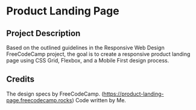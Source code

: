 # Product Landing Page 

## Project Description
Based on the outlined guidelines in the Responsive Web Design FreeCodeCamp project, the goal is to create a responsive product landing page using CSS Grid, Flexbox, and a Mobile First design process.

## Credits
The design specs by FreeCodeCamp. (https://product-landing-page.freecodecamp.rocks)
Code written by Me.